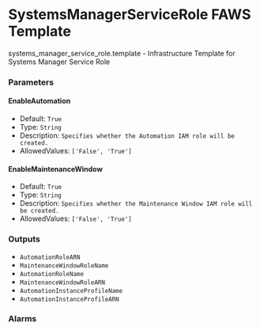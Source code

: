 SystemsManagerServiceRole FAWS Template
=======================================
systems_manager_service_role.template - Infrastructure Template for Systems Manager Service Role
### Parameters

#### EnableAutomation
- Default: `True`
- Type: `String`
- Description: `Specifies whether the Automation IAM role will be created.`
- AllowedValues: `['False', 'True']`

#### EnableMaintenanceWindow
- Default: `True`
- Type: `String`
- Description: `Specifies whether the Maintenance Window IAM role will be created.`
- AllowedValues: `['False', 'True']`

### Outputs
- `AutomationRoleARN`
- `MaintenanceWindowRoleName`
- `AutomationRoleName`
- `MaintenanceWindowRoleARN`
- `AutomationInstanceProfileName`
- `AutomationInstanceProfileARN`

### Alarms